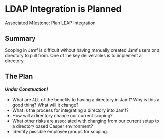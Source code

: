 # LDAP Integration is Planned

Associated Milestone: Plan LDAP Integration

## Summary
Scoping in Jamf is difficult without having manually created Jamf users or a directory to pull from. One of the key deliverables is to implement a directory. 

## The Plan
#### *Under Construction!*
- What are ALL of the benefits to having a directory in Jamf? Why is this a good thing? What will it change? 
- What is the process for integrating a directory into Jamf?
- How will a directory change our current scoping? 
- What other risks are associated with changing from our current setup to a directory based Casper environment? 
- Identify possible employee groups for scoping.
